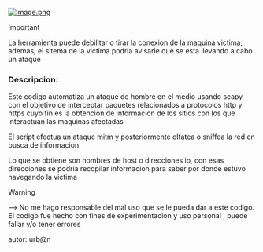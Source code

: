 
[![image.png](https://i.postimg.cc/ZqBDfbnL/image.png)](https://postimg.cc/Jy8q0Wby)

> [!IMPORTANT]
La herramienta puede debilitar o tirar la conexion de la maquina victima, ademas, el sitema de la victima podria avisarle que se esta llevando a cabo un ataque

### Descripcion:

Este codigo automatiza un ataque de hombre en el medio usando scapy con el objetivo de interceptar paquetes relacionados a protocolos http y https cuyo fin es la obtencion de informacion de los sitios con los que interactuan las maquinas afectadas

El script efectua un ataque mitm y posteriormente olfatea o sniffea la red en busca de informacion

Lo que se obtiene son nombres de host o direcciones ip, con esas direcciones se podria recopilar informacion para saber por donde estuvo navegando la victima


> [!WARNING]
--> No me hago responsable del mal uso que se le pueda dar a este codigo. El codigo fue hecho con fines de experimentacion y uso personal , puede fallar y/o tener errores

autor: urb@n

